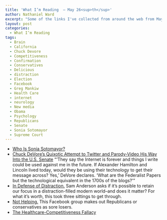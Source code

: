 ```yaml
---
title: 'What I’m Reading  — May 26<sup>th</sup>'
author: Nathaniel Ward
excerpt: "Some of the links I've collected from around the web from May 25th to May 26th."
layout: post
categories:
  - What I’m Reading
tags:
  - Brain
  - California
  - Chuck Devore
  - Competitiveness
  - Confirmation
  - Conservatives
  - Delicious
  - distraction
  - Election
  - Facebook
  - Greg Mankiw
  - Health Care
  - internet
  - neurology
  - New media
  - Obama
  - Psychology
  - Republicans
  - Senate
  - Sonia Sotomayor
  - Supreme Court
---
```

  * [Who Is Sonia Sotomayor?][1] 
  * [Chuck DeVore’s Quixotic Attempt to Twitter and Parody-Video His Way Into the U.S. Senate][2] “‘They say the Internet is forever and things I write could be used against me in the future. If Alexander Hamilton and Lincoln lived today, would they be using their technology to get their message across? Yes,’ DeVore declares. ‘What are the Federalist Papers but the technological equivalent in the 1700s of the blogs?’”
  * [In Defense of Distraction.][3] Sam Anderson asks if it’s possible to retain our focus in a distraction-filled modern world–and does it matter? For what it’s worth, this took three sittings to get through.
  * [Not Helping.][4] This Facebook group makes out Republicans or conservatives as sore losers.
  * [The Healthcare-Competitiveness Fallacy][5]

 [1]: http://bench.nationalreview.com/post/?q=OWI2ZjM2MmRiODlhMmY1NDgxYjBjZjNjOWRmMmE1NjQ=
 [2]: http://www.ocweekly.com/2009-05-21/news/chuck-devore
 [3]: http://www.printthis.clickability.com/pt/cpt?action=cpt&title=In+Defense+of+Distraction&expire=&urlID=35262779&fb=Y&url=http://nymag.com/news/features/56793/&partnerID=73272
 [4]: http://www.facebook.com/group.php?gid=56008632409&ref=nf
 [5]: http://gregmankiw.blogspot.com/2009/05/healthcare-competitiveness-fallacy.html